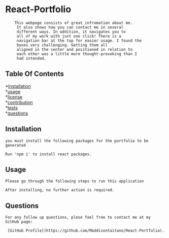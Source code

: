 # React-Portfolio

        This webpage consists of great infromation about me.
         It also shows how you can contact me in several 
         different ways. In addition, it navigates you to
         all of my work with just one click! There is a 
         navigation bar at the top for easier usage. I found the 
         boxes very challenging. Getting them all 
         aligned in the center and positioned in relation to 
         each other was a little more thought-provoking than I 
         had intended.
    

 ## Table Of Contents

*[Installation](#installation) <br>
*[usage](#usage) <br>
*[license](#license) <br>
*[contribution](#contribution) <br>
*[tests](#tests) <br>
*[questions](#questions) <br>


## Installation
    you must install the following packages for the portfolio to be generated

    Run 'npm i' to install react packages.

   
    
 ## Usage
    Please go through the following steps to run this application 

    After installing, no further action is required. 


 ## Questions
    For any follow up questions, plese feel free to contact me at my GitHub page:
    
     [GitHub Profile](https://github.com/Maddisontaitano/React-Portfolio).